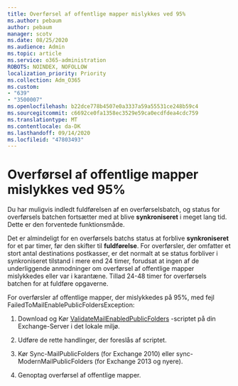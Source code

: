 ```yaml
---
title: Overførsel af offentlige mapper mislykkes ved 95%
ms.author: pebaum
author: pebaum
manager: scotv
ms.date: 08/25/2020
ms.audience: Admin
ms.topic: article
ms.service: o365-administration
ROBOTS: NOINDEX, NOFOLLOW
localization_priority: Priority
ms.collection: Adm_O365
ms.custom:
- "639"
- "3500007"
ms.openlocfilehash: b22dce778b4507e0a3337a59a55531ce248b59c4
ms.sourcegitcommit: c6692ce0fa1358ec3529e59ca0ecdfdea4cdc759
ms.translationtype: MT
ms.contentlocale: da-DK
ms.lasthandoff: 09/14/2020
ms.locfileid: "47803493"
---
```

# <a name="public-folder-migration-fails-at-95"></a>Overførsel af offentlige mapper mislykkes ved 95%

Du har muligvis indledt fuldførelsen af en overførselsbatch, og status for overførsels batchen fortsætter med at blive **synkroniseret** i meget lang tid. Dette er den forventede funktionsmåde.

Det er almindeligt for en overførsels batchs status at forblive **synkroniseret** for et par timer, før den skifter til **fuldførelse**. For overførsler, der omfatter et stort antal destinations postkasser, er det normalt at se status forbliver i synkroniseret tilstand i mere end 24 timer, forudsat at ingen af de underliggende anmodninger om overførsel af offentlige mapper mislykkedes eller var i karantæne. Tillad 24-48 timer for overførsels batchen for at fuldføre opgaverne.

For overførsler af offentlige mapper, der mislykkedes på 95%, med fejl FailedToMailEnablePublicFoldersException:

1. Download og Kør [ValidateMailEnabledPublicFolders](https://aka.ms/ValidateMEPF) -scriptet på din Exchange-Server i det lokale miljø.

2. Udføre de rette handlinger, der foreslås af scriptet.

3. Kør Sync-MailPublicFolders (for Exchange 2010) eller sync-ModernMailPublicFolders (for Exchange 2013 og nyere).

4. Genoptag overførsel af offentlige mapper.
